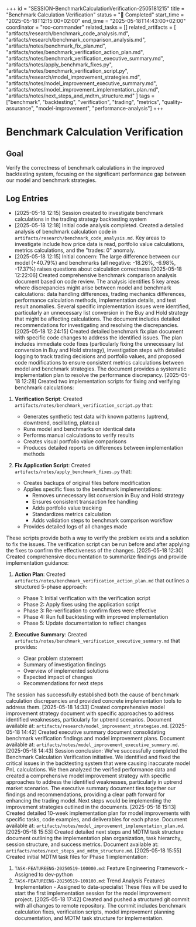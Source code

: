 +++
id = "SESSION-BenchmarkCalculationVerification-2505181215"
title = "Benchmark Calculation Verification"
status = "🏁 Completed"
start_time = "2025-05-18T12:15:00+02:00"
end_time = "2025-05-18T14:43:00+02:00"
coordinator = "roo-commander"
related_tasks = []
related_artifacts = [
  "artifacts/research/benchmark_code_analysis.md",
  "artifacts/research/benchmark_comparison_analysis.md",
  "artifacts/notes/benchmark_fix_plan.md",
  "artifacts/notes/benchmark_verification_action_plan.md",
  "artifacts/notes/benchmark_verification_executive_summary.md",
  "artifacts/notes/apply_benchmark_fixes.py",
  "artifacts/notes/benchmark_verification_script.py",
  "artifacts/research/model_improvement_strategies.md",
  "artifacts/notes/model_improvement_executive_summary.md",
  "artifacts/notes/model_improvement_implementation_plan.md",
  "artifacts/notes/next_steps_and_mdtm_structure.md"
]
tags = ["benchmark", "backtesting", "verification", "trading", "metrics", "quality-assurance", "model-improvement", "performance-analysis"]
+++

# Benchmark Calculation Verification

## Goal

Verify the correctness of benchmark calculations in the improved backtesting system, focusing on the significant performance gap between our model and benchmark strategies.

## Log Entries

- [2025-05-18 12:15] Session created to investigate benchmark calculations in the trading strategy backtesting system
- [2025-05-18 12:18] Initial code analysis completed. Created a detailed analysis of benchmark calculation code in `artifacts/research/benchmark_code_analysis.md`. Key areas to investigate include how price data is read, portfolio value calculations, metrics calculations, and the "trades: 0" anomaly.
- [2025-05-18 12:15] Initial concern: The large difference between our model (+40.79%) and benchmarks (all negative: -18.26%, -6.98%, -17.37%) raises questions about calculation correctness
[2025-05-18 12:22:06] Created comprehensive benchmark comparison analysis document based on code review. The analysis identifies 5 key areas where discrepancies might arise between model and benchmark calculations: data handling differences, trading mechanics differences, performance calculation methods, implementation details, and test result anomalies. Several specific implementation issues were identified, particularly an unnecessary list conversion in the Buy and Hold strategy that might be affecting calculations. The document includes detailed recommendations for investigating and resolving the discrepancies.
[2025-05-18 12:24:15] Created detailed benchmark fix plan document with specific code changes to address the identified issues. The plan includes immediate code fixes (particularly fixing the unnecessary list conversion in Buy and Hold strategy), investigation steps with detailed logging to track trading decisions and portfolio values, and proposed code modifications to ensure consistent metrics calculations between model and benchmark strategies. The document provides a systematic implementation plan to resolve the performance discrepancy.
[2025-05-18 12:28] Created two implementation scripts for fixing and verifying benchmark calculations:

1. **Verification Script**: Created `artifacts/notes/benchmark_verification_script.py` that:
   - Generates synthetic test data with known patterns (uptrend, downtrend, oscillating, plateau)
   - Runs model and benchmarks on identical data
   - Performs manual calculations to verify results
   - Creates visual portfolio value comparisons
   - Produces detailed reports on differences between implementation methods

2. **Fix Application Script**: Created `artifacts/notes/apply_benchmark_fixes.py` that:
   - Creates backups of original files before modification
   - Applies specific fixes to the benchmark implementations:
     - Removes unnecessary list conversion in Buy and Hold strategy
     - Ensures consistent transaction fee handling
     - Adds portfolio value tracking
     - Standardizes metrics calculation
     - Adds validation steps to benchmark comparison workflow
   - Provides detailed logs of all changes made

These scripts provide both a way to verify the problem exists and a solution to fix the issues. The verification script can be run before and after applying the fixes to confirm the effectiveness of the changes.
[2025-05-18 12:30] Created comprehensive documentation to summarize findings and provide implementation guidance:

1. **Action Plan**: Created `artifacts/notes/benchmark_verification_action_plan.md` that outlines a structured 5-phase approach:
   - Phase 1: Initial verification with the verification script
   - Phase 2: Apply fixes using the application script
   - Phase 3: Re-verification to confirm fixes were effective
   - Phase 4: Run full backtesting with improved implementation
   - Phase 5: Update documentation to reflect changes

2. **Executive Summary**: Created `artifacts/notes/benchmark_verification_executive_summary.md` that provides:
   - Clear problem statement
   - Summary of investigation findings
   - Overview of implemented solutions
   - Expected impact of changes
   - Recommendations for next steps

The session has successfully established both the cause of benchmark calculation discrepancies and provided concrete implementation tools to address them.
[2025-05-18 14:33] Created comprehensive model improvement strategy document with specific approaches to address identified weaknesses, particularly for uptrend scenarios. Document available at: `artifacts/research/model_improvement_strategies.md`.
[2025-05-18 14:42] Created executive summary document consolidating benchmark verification findings and model improvement plans. Document available at: `artifacts/notes/model_improvement_executive_summary.md`.
[2025-05-18 14:43] Session conclusion: We've successfully completed the Benchmark Calculation Verification initiative. We identified and fixed the critical issues in the backtesting system that were causing inaccurate model PnL calculations. We then analyzed the verified performance data and created a comprehensive model improvement strategy with specific approaches to address the identified weaknesses, particularly in uptrend market scenarios. The executive summary document ties together our findings and recommendations, providing a clear path forward for enhancing the trading model. Next steps would be implementing the improvement strategies outlined in the documents.
[2025-05-18 15:13] Created detailed 10-week implementation plan for model improvements with specific tasks, code examples, and deliverables for each phase. Document available at: `artifacts/notes/model_improvement_implementation_plan.md`.
[2025-05-18 15:53] Created detailed next steps and MDTM task structure document outlining the implementation plan organization, task hierarchy, session structure, and success metrics. Document available at: `artifacts/notes/next_steps_and_mdtm_structure.md`.
[2025-05-18 15:55] Created initial MDTM task files for Phase 1 implementation:
1. `TASK-FEATUREENG-20250519-100000.md`: Feature Engineering Framework - Assigned to dev-python
2. `TASK-FEATUREENG-20250519-100100.md`: Trend Analysis Features Implementation - Assigned to data-specialist
These files will be used to start the first implementation session for the model improvement project.
[2025-05-18 17:42] Created and pushed a structured git commit with all changes to remote repository. The commit includes benchmark calculation fixes, verification scripts, model improvement planning documentation, and MDTM task structure for implementation.